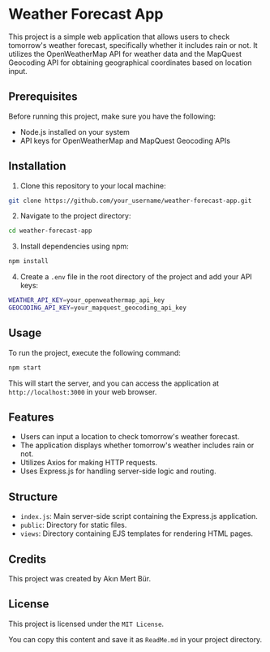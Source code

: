 # Weather Forecast App

This project is a simple web application that allows users to check tomorrow's weather forecast, specifically whether it includes rain or not. It utilizes the OpenWeatherMap API for weather data and the MapQuest Geocoding API for obtaining geographical coordinates based on location input.

## Prerequisites

Before running this project, make sure you have the following:

- Node.js installed on your system
- API keys for OpenWeatherMap and MapQuest Geocoding APIs

## Installation

1. Clone this repository to your local machine:

```bash
git clone https://github.com/your_username/weather-forecast-app.git
```

2. Navigate to the project directory:

```bash
cd weather-forecast-app
```

3. Install dependencies using npm:

```bash
npm install
```

4. Create a `.env` file in the root directory of the project and add your API keys:

```bash
WEATHER_API_KEY=your_openweathermap_api_key
GEOCODING_API_KEY=your_mapquest_geocoding_api_key
```

## Usage

To run the project, execute the following command:

```bash
npm start
```

This will start the server, and you can access the application at `http://localhost:3000` in your web browser.

## Features

* Users can input a location to check tomorrow's weather forecast.
* The application displays whether tomorrow's weather includes rain or not.
* Utilizes Axios for making HTTP requests.
* Uses Express.js for handling server-side logic and routing.

## Structure

* `index.js`: Main server-side script containing the Express.js application.
* `public`: Directory for static files.
* `views`: Directory containing EJS templates for rendering HTML pages.

## Credits

This project was created by Akın Mert Bür.

## License

This project is licensed under the `MIT License`.

You can copy this content and save it as `ReadMe.md` in your project directory.

